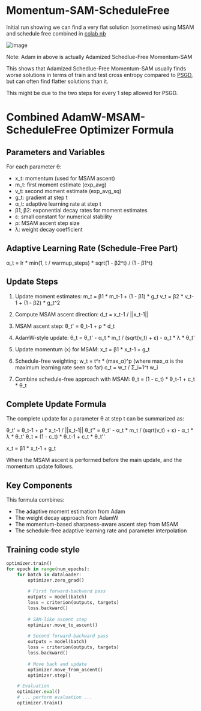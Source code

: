 # Momentum-SAM-ScheduleFree
Initial run showing we can find a very flat solution (sometimes) using MSAM and schedule free combined in [colab nb](https://colab.research.google.com/drive/1SWsIn1L2vc0AuWnAybO5pJmMGvPDE5Q6?usp=sharing)

![image](https://github.com/user-attachments/assets/67cd0cd4-305b-43aa-80a0-7babd42f09f4)

Note: Adam in above is actually Adamized Schedlue-Free Momentum-SAM 

This shows that Adamized Schedlue-Free Momentum-SAM usually finds worse solutions in terms of train and test cross entropy compared to [PSGD](https://github.com/lixilinx/psgd_torch/tree/master), but can often find flatter solutions than it. 

This might be due to the two steps for every 1 step allowed for PSGD. 

# Combined AdamW-MSAM-ScheduleFree Optimizer Formula 

## Parameters and Variables

For each parameter θ:

- x_t: momentum (used for MSAM ascent)
- m_t: first moment estimate (exp_avg)
- v_t: second moment estimate (exp_avg_sq)
- g_t: gradient at step t
- α_t: adaptive learning rate at step t
- β1, β2: exponential decay rates for moment estimates
- ε: small constant for numerical stability
- ρ: MSAM ascent step size
- λ: weight decay coefficient

## Adaptive Learning Rate (Schedule-Free Part)

α_t = lr * min(1, t / warmup_steps) * sqrt(1 - β2^t) / (1 - β1^t)

## Update Steps

1. Update moment estimates:
   m_t = β1 * m_t-1 + (1 - β1) * g_t
   v_t = β2 * v_t-1 + (1 - β2) * g_t^2

2. Compute MSAM ascent direction:
   d_t = x_t-1 / ||x_t-1||

3. MSAM ascent step:
   θ_t' = θ_t-1 + ρ * d_t

4. AdamW-style update:
   θ_t = θ_t' - α_t * m_t / (sqrt(v_t) + ε) - α_t * λ * θ_t'

5. Update momentum (x) for MSAM:
   x_t = β1 * x_t-1 + g_t

6. Schedule-free weighting:
   w_t = t^r * (max_α)^p  (where max_α is the maximum learning rate seen so far)
   c_t = w_t / Σ_i=1^t w_i

7. Combine schedule-free approach with MSAM:
   θ_t = (1 - c_t) * θ_t-1 + c_t * θ_t

## Complete Update Formula

The complete update for a parameter θ at step t can be summarized as:

θ_t' = θ_t-1 + ρ * x_t-1 / ||x_t-1||
θ_t'' = θ_t' - α_t * m_t / (sqrt(v_t) + ε) - α_t * λ * θ_t'
θ_t = (1 - c_t) * θ_t-1 + c_t * θ_t''

x_t = β1 * x_t-1 + g_t

Where the MSAM ascent is performed before the main update, and the momentum update follows.

## Key Components

This formula combines:
- The adaptive moment estimation from Adam
- The weight decay approach from AdamW
- The momentum-based sharpness-aware ascent step from MSAM
- The schedule-free adaptive learning rate and parameter interpolation


## Training code style 
   ```python
   optimizer.train()
   for epoch in range(num_epochs):
       for batch in dataloader:
           optimizer.zero_grad()
           
           # First forward-backward pass
           outputs = model(batch)
           loss = criterion(outputs, targets)
           loss.backward()
           
           # SAM-like ascent step
           optimizer.move_to_ascent()
           
           # Second forward-backward pass
           outputs = model(batch)
           loss = criterion(outputs, targets)
           loss.backward()
           
           # Move back and update
           optimizer.move_from_ascent()
           optimizer.step()
   
       # Evaluation
       optimizer.eval()
       # ... perform evaluation ...
       optimizer.train()
